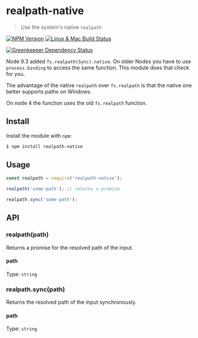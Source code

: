 # realpath-native

> Use the system's native `realpath`

[![NPM Version][npm-image]][npm-url]
[![Linux & Mac Build Status][travis-image]][travis-url]

[![Greenkeeper Dependency Status][greenkeeper-image]][greenkeeper-url]

Node 9.3 added `fs.realpath(Sync).native`. On older Nodes you have to use
`process.binding` to access the same function. This module does that check for
you.

The advantage of the native `realpath` over `fs.realpath` is that the native one
better supports paths on Windows.

On node 4 the function uses the old `fs.realpath` function.

## Install

Install the module with `npm`:

```sh
$ npm install realpath-native
```

## Usage

```js
const realpath = require('realpath-native');

realpath('some-path'); // returns a promise

realpath.sync('some-path');
```

## API

### realpath(path)

Returns a promise for the resolved path of the input.

#### path

Type: `string`

### realpath.sync(path)

Returns the resolved path of the input synchronously.

#### path

Type: `string`

[npm-url]: https://npmjs.org/package/realpath-native
[npm-image]: https://img.shields.io/npm/v/realpath-native.svg
[travis-url]: https://travis-ci.org/SimenB/realpath-native
[travis-image]: https://img.shields.io/travis/SimenB/realpath-native/master.svg
[greenkeeper-url]: https://greenkeeper.io/
[greenkeeper-image]: https://badges.greenkeeper.io/SimenB/realpath-native.svg
